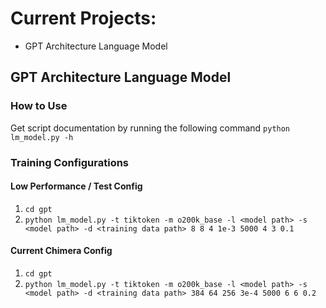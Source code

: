 # Current Projects:
- GPT Architecture Language Model

## GPT Architecture Language Model
### How to Use
Get script documentation by running the following command
`python lm_model.py -h`
### Training Configurations
#### Low Performance / Test Config
1. `cd gpt`
2. `python lm_model.py -t tiktoken -m o200k_base -l <model path> -s <model path> -d <training data path> 8 8 4 1e-3 5000 4 3 0.1`
#### Current Chimera Config
1. `cd gpt`
2. `python lm_model.py -t tiktoken -m o200k_base -l <model path> -s <model path> -d <training data path> 384 64 256 3e-4 5000 6 6 0.2`

